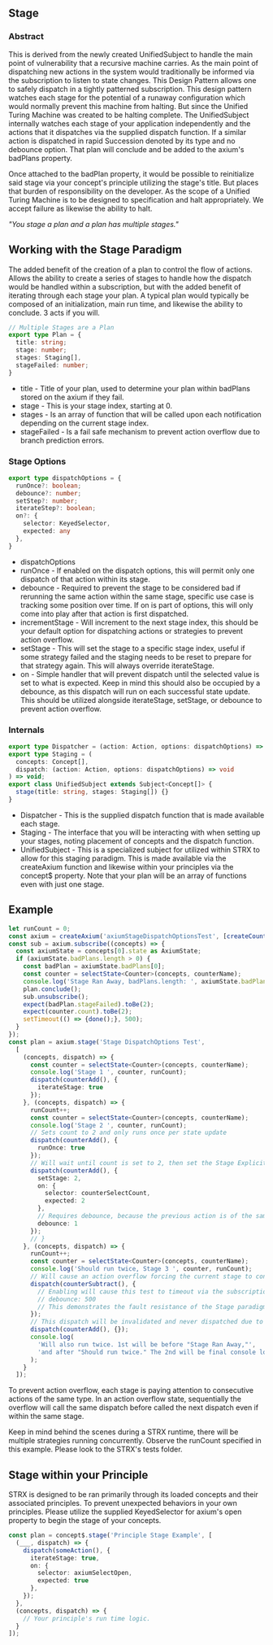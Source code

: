 ## Stage
### Abstract
This is derived from the newly created UnifiedSubject to handle the main point of vulnerability that a recursive machine carries. As the main point of dispatching new actions in the system would traditionally be informed via the subscription to listen to state changes. This Design Pattern allows one to safely dispatch in a tightly patterned subscription. This design pattern watches each stage for the potential of a runaway configuration which would normally prevent this machine from halting. But since the Unified Turing Machine was created to be halting complete. The UnifiedSubject internally watches each stage of your application independently and the actions that it dispatches via the supplied dispatch function. If a similar action is dispatched in rapid Succession denoted by its type and no debounce option. That plan will conclude and be added to the axium's badPlans property.

Once attached to the badPlan property, it would be possible to reinitialize said stage via your concept's principle utilizing the stage's title. But places that burden of responsibility on the developer. As the scope of a Unified Turing Machine is to be designed to specification and halt appropriately. We accept failure as likewise the ability to halt.

*"You stage a plan and a plan has multiple stages."*

## Working with the Stage Paradigm
The added benefit of the creation of a plan to control the flow of actions. Allows the ability to create a series of stages to handle how the dispatch would be handled within a subscription, but with the added benefit of iterating through each stage your plan. A typical plan would typically be composed of an initialization, main run time, and likewise the ability to conclude. 3 acts if you will.
```typescript
// Multiple Stages are a Plan
export type Plan = {
  title: string;
  stage: number;
  stages: Staging[],
  stageFailed: number;
}
```
* title - Title of your plan, used to determine your plan within badPlans stored on the axium if they fail.
* stage - This is your stage index, starting at 0.
* stages - Is an array of function that will be called upon each notification depending on the current stage index.
* stageFailed - Is a fail safe mechanism to prevent action overflow due to branch prediction errors.
### Stage Options
```typescript
export type dispatchOptions = {
  runOnce?: boolean;
  debounce?: number;
  setStep?: number;
  iterateStep?: boolean;
  on?: {
    selector: KeyedSelector,
    expected: any
  },
}

```
* dispatchOptions
* runOnce - If enabled on the dispatch options, this will permit only one dispatch of that action within its stage.
* debounce - Required to prevent the stage to be considered bad if rerunning the same action within the same stage, specific use case is tracking some position over time. If on is part of options, this will only come into play after that action is first dispatched.
* incrementStage - Will increment to the next stage index, this should be your default option for dispatching actions or strategies to prevent action overflow.
* setStage - This will set the stage to a specific stage index, useful if some strategy failed and the staging needs to be reset to prepare for that strategy again. This will always override iterateStage.
* on - Simple handler that will prevent dispatch until the selected value is set to what is expected. Keep in mind this should also be occupied by a debounce, as this dispatch will run on each successful state update. This should be utilized alongside iterateStage, setStage, or debounce to prevent action overflow.
 
### Internals
```typescript
export type Dispatcher = (action: Action, options: dispatchOptions) => void;
export type Staging = (
  concepts: Concept[],
  dispatch: (action: Action, options: dispatchOptions) => void
) => void;
export class UnifiedSubject extends Subject<Concept[]> {
  stage(title: string, stages: Staging[]) {}
}
```
* Dispatcher - This is the supplied dispatch function that is made available each stage.
* Staging - The interface that you will be interacting with when setting up your stages, noting placement of concepts and the dispatch function.
* UnifiedSubject - This is a specialized subject for utilized within STRX to allow for this staging paradigm. This is made available via the createAxium function and likewise within your principles via the concept$ property. Note that your plan will be an array of functions even with just one stage.

## Example
```typescript
let runCount = 0;
const axium = createAxium('axiumStageDispatchOptionsTest', [createCounterConcept()], true);
const sub = axium.subscribe((concepts) => {
  const axiumState = concepts[0].state as AxiumState;
  if (axiumState.badPlans.length > 0) {
    const badPlan = axiumState.badPlans[0];
    const counter = selectState<Counter>(concepts, counterName);
    console.log('Stage Ran Away, badPlans.length: ', axiumState.badPlans.length, 'Count: ', counter.count);
    plan.conclude();
    sub.unsubscribe();
    expect(badPlan.stageFailed).toBe(2);
    expect(counter.count).toBe(2);
    setTimeout(() => {done();}, 500);
  }
});
const plan = axium.stage('Stage DispatchOptions Test',
  [
    (concepts, dispatch) => {
      const counter = selectState<Counter>(concepts, counterName);
      console.log('Stage 1 ', counter, runCount);
      dispatch(counterAdd(), {
        iterateStage: true
      });
    }, (concepts, dispatch) => {
      runCount++;
      const counter = selectState<Counter>(concepts, counterName);
      console.log('Stage 2 ', counter, runCount);
      // Sets count to 2 and only runs once per state update
      dispatch(counterAdd(), {
        runOnce: true
      });
      // Will wait until count is set to 2, then set the Stage Explicitly to the third Step counting from 0.
      dispatch(counterAdd(), {
        setStage: 2,
        on: {
          selector: counterSelectCount,
          expected: 2
        },
        // Requires debounce, because the previous action is of the same type, but runs only once.
        debounce: 1
      });
      // }
    }, (concepts, dispatch) => {
      runCount++;
      const counter = selectState<Counter>(concepts, counterName);
      console.log('Should run twice, Stage 3 ', counter, runCount);
      // Will cause an action overflow forcing the current stage to conclude and add the plan to badPlans
      dispatch(counterSubtract(), {
        // Enabling will cause this test to timeout via the subscription watching for badPlans to never be ran.
        // debounce: 500
        // This demonstrates the fault resistance of the Stage paradigm, despite STRX's recursive functionality.
      });
      // This dispatch will be invalidated and never dispatched due to the effect of action overflow of the above.
      dispatch(counterAdd(), {});
      console.log(
        'Will also run twice. 1st will be before "Stage Ran Away,"',
        'and after "Should run twice." The 2nd will be final console log output.'
      );
    }
  ]);
```
To prevent action overflow, each stage is paying attention to consecutive actions of the same type. In an action overflow state, sequentially the overflow will call the same dispatch before called the next dispatch even if within the same stage.

Keep in mind behind the scenes during a STRX runtime, there will be multiple strategies running concurrently. Observe the runCount specified in this example. Please look to the STRX's tests folder.

## Stage within your Principle
STRX is designed to be ran primarily through its loaded concepts and their associated principles. To prevent unexpected behaviors in your own principles. Please utilize the supplied KeyedSelector for axium's open property to begin the stage of your concepts.
```typescript
const plan = concept$.stage('Principle Stage Example', [
  (___, dispatch) => {
    dispatch(someAction(), {
      iterateStage: true,
      on: {
        selector: axiumSelectOpen,
        expected: true
      },
    });
  },
  (concepts, dispatch) => {
    // Your principle's run time logic.
  }
]);
```
